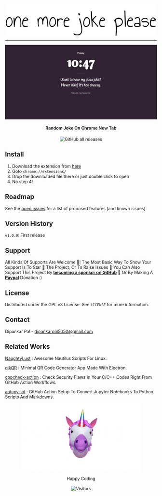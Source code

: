 <div align=center>
  <img src="./logo.svg" align=center>
  <hr>
  <img align="center" src="./logo.png"/> 
  
  <p> </p>
  <p align=center>
  <h4 align=center > Random Joke On Chrome New Tab</h4>
  <img align=center alt="GitHub all releases" src="https://img.shields.io/github/downloads/deep5050/one-more-joke-please/total?style=for-the-badge">
</p>
  </div>

## Install
1. Download the extension from [here](https://github.com/deep5050/one-more-joke-please/releases/download/v1.0/one-more-joke-please-v1.0.crx)
2. Goto `chrome://extensions/`
3. Drop the downloaded file there or just double click to open
4. No step 4!

## Roadmap

See the [open issues](https://github.com/deep5050/one-more-joke-please/issues) for a list of proposed features (and known issues).


## Version History


`v1.0.0`: First release


## Support

All Kinds Of Supports Are Welcome :raised_hands:! The Most Basic Way To Show Your Support Is To Star :star2: The Project, Or To Raise Issues :speech_balloon: You Can Also Support This Project By [**becoming a sponsor on GitHub**](https://github.com/sponsors/deep5050) :clap: Or By Making A [**Paypal**](https://paypal.me/deep5050) Donation :)

<!-- LICENSE -->
## License

Distributed under the GPL v3 License. See `LICENSE` for more information.



<!-- CONTACT -->
## Contact

Dipankar Pal - dipankarpal5050@gmail.com


## Related Works
[NaughtyLust](https://github.com/deep5050/NaughtyLust) : Awesome Nautilus Scripts For Linux.

[qikQR](https://github.com/deep5050/qikQR) : Minimal QR Code Generator App Made With Electron.

[cppcheck-action](https://github.com/deep5050/cppcheck-action) : Check Security Flaws In Your C/C++ Codes Right From GitHub Action Workflows.

[autopy-lot](https://github.com/deep5050/autopy-lot) : GitHub Action Setup To Convert Jupyter Notebooks To Python Scripts And Markdowns.

<div align=center>
<p align=center><img align=center src="https://raw.githubusercontent.com/liyasthomas/templates/master/assets/logo.gif" alt="unicorn" width="400">
</p>
<p align=center>Happy Coding</p>
  
<p align=center><img align=center  src="https://visitor-badge.laobi.icu/badge?page_id=deep5050.one-more-joke-please" alt="Visitors">  </p>

</div>
